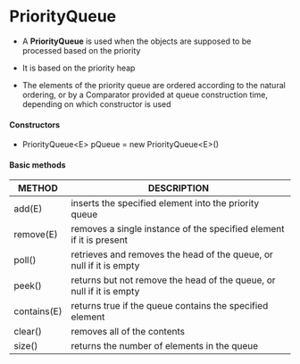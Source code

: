 # PriorityQueue

* A **PriorityQueue** is used when the objects are supposed to be processed based on the priority

* It is based on the priority heap
* The elements of the priority queue are ordered according to the natural ordering, or by a Comparator provided at queue construction time, depending on which constructor is used

#### Constructors

* PriorityQueue\<E> pQueue = new PriorityQueue\<E>()

#### Basic methods

| METHOD      | DESCRIPTION                                                  |
| ----------- | ------------------------------------------------------------ |
| add(E)      | inserts the specified element into the priority queue        |
| remove(E)   | removes a single instance of the specified element if it is present |
| poll()      | retrieves and removes the head of the queue, or null if it is empty |
| peek()      | returns but not remove the head of the queue, or null if it is empty |
| contains(E) | returns true if the queue contains the specified element     |
| clear()     | removes all of the contents                                  |
| size()      | returns the number of elements in the queue                  |


